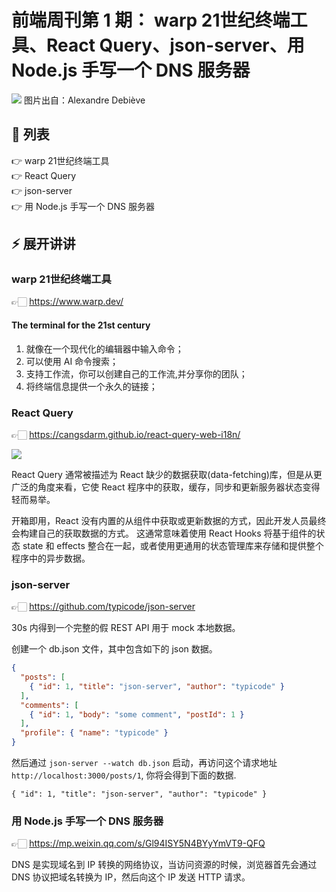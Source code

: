# 前端周刊第 1 期： warp 21世纪终端工具、React Query、json-server、用 Node.js 手写一个 DNS 服务器

![](https://images.unsplash.com/photo-1518770660439-4636190af475?ixlib=rb-1.2.1&ixid=MnwxMjA3fDB8MHxwaG90by1wYWdlfHx8fGVufDB8fHx8&auto=format&fit=crop&w=2370&q=80)
图片出自：Alexandre Debiève

## 📝 列表

👉 warp 21世纪终端工具 <br>
👉 React Query <br />
👉 json-server <br />
👉 用 Node.js 手写一个 DNS 服务器 <br />

## ⚡ 展开讲讲

### warp 21世纪终端工具 

👉🏻 https://www.warp.dev/

#### The terminal for the 21st century

1. 就像在一个现代化的编辑器中输入命令；
2. 可以使用 AI 命令搜索；
3. 支持工作流，你可以创建自己的工作流,并分享你的团队；
4. 将终端信息提供一个永久的链接；


### React Query

👉🏻 https://cangsdarm.github.io/react-query-web-i18n/

![](https://cangsdarm.github.io/react-query-web-i18n/img/logo.svg)

React Query 通常被描述为 React 缺少的数据获取(data-fetching)库，但是从更广泛的角度来看，它使 React 程序中的获取，缓存，同步和更新服务器状态变得轻而易举。

开箱即用，React 没有内置的从组件中获取或更新数据的方式，因此开发人员最终会构建自己的获取数据的方式。 这通常意味着使用 React Hooks 将基于组件的状态 state 和 effects 整合在一起，或者使用更通用的状态管理库来存储和提供整个程序中的异步数据。

### json-server

👉🏻 https://github.com/typicode/json-server

30s 内得到一个完整的假 REST API 用于 mock 本地数据。

创建一个 db.json 文件，其中包含如下的 json 数据。

```json
{
  "posts": [
    { "id": 1, "title": "json-server", "author": "typicode" }
  ],
  "comments": [
    { "id": 1, "body": "some comment", "postId": 1 }
  ],
  "profile": { "name": "typicode" }
}
```

然后通过 `json-server --watch db.json` 启动，再访问这个请求地址 `http://localhost:3000/posts/1`, 你将会得到下面的数据.

`{ "id": 1, "title": "json-server", "author": "typicode" }`

### 用 Node.js 手写一个 DNS 服务器

👉🏻 https://mp.weixin.qq.com/s/Gl94ISY5N4BYyYmVT9-QFQ

DNS 是实现域名到 IP 转换的网络协议，当访问资源的时候，浏览器首先会通过 DNS 协议把域名转换为 IP，然后向这个 IP 发送 HTTP 请求。